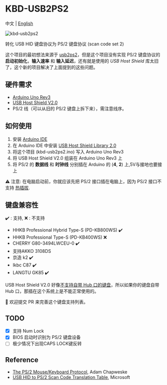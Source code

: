 # KBD-USB2PS2

中文 | [English](README-en.md)

![kbd-usb2ps2](kbd-usb2ps2.png)

转化 USB HID 键盘协议为 PS/2 键盘协议 (scan code set 2)

这个项目的最初想法来源于 [usb2ps2](https://github.com/limao693/usb2ps2)，但是这个项目没有实现 PS/2 键盘协议的 **启动初始化**，**输入速率** 和 **输入延迟**，还有就是使用的 *USB Host Shield* 库太旧了，这个新的项目解决了上面提到的这些问题。

## 硬件需求

* [Arduino Uno Rev3](https://store.arduino.cc/usa/arduino-uno-rev3)
* [USB Host Shield V2.0](https://store.arduino.cc/usa/arduino-usb-host-shield)
* PS/2 线（可以从旧的 PS/2 键盘上拆下来），需注意线序。

## 如何使用

1. 安装 [Arduino IDE](https://www.arduino.cc/en/Main/Software)
2. 在 Arduino IDE 中安装 [USB Host Shield Library 2.0](https://github.com/felis/USB_Host_Shield_2.0)
3. 将这个项目 (kbd-usb2ps2.ino) 写入 Arduino Uno Rev3
4. 将 USB Host Shield V2.0 组装在 Arduino Uno Rev3 上
5. 将 PS/2 的 **数据线** 和 **时钟线** 分别插在 Arduino 的 (**4**, **2**) 上,5V与接地也要接上

:warning: 注意: 在电脑启动前，你就应该先把 PS/2 接口插在电脑上，因为 PS/2 接口不支持 [热插拔](https://en.wikipedia.org/wiki/PS/2_port#Hotplugging).

## 键盘兼容性

:heavy_check_mark: : 支持, :x: : 不支持

* HHKB Professional Hybrid Type-S (PD-KB800WS) :heavy_check_mark:
* HHKB Professional Type-S (PD-KB400WS) :x:
* CHERRY G80-3494LWCEU-0 :heavy_check_mark:
* 支持AKKO 3108DS
* 京造 k2 :heavy_check_mark:
* Ikbc C87 :heavy_check_mark:
* LANGTU GK85 :heavy_check_mark:

USB Host Shield V2.0 好像[不支持自带 Hub 口的键盘](https://github.com/felis/USB_Host_Shield_2.0/issues/518)，所以如果你的键盘自带 Hub 口，那插在这个系统上是不能正常使用的。

:rose: 欢迎提交 PR 来完善这个键盘支持列表。

## TODO

* [x] 支持 Num Lock
* [x] BIOS 启动时识别为 PS/2 键盘设备
* [ ] 极少情况下出现CAPS LOCK键反转

## Reference

* [The PS/2 Mouse/Keyboard Protocol](https://www.avrfreaks.net/sites/default/files/PS2%20Keyboard.pdf), Adam Chapweske
* [USB HID to PS/2 Scan Code Translation Table](https://download.microsoft.com/download/1/6/1/161ba512-40e2-4cc9-843a-923143f3456c/translate.pdf), Microsoft
